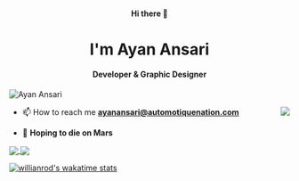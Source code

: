 <h4 align=center>Hi there 👋</h4>
<h1 align=center>I'm Ayan Ansari</h1>
<h4 align=center>Developer & Graphic Designer</h4>
<p align="left"> <img src="https://komarev.com/ghpvc/?username=objectorienteddev07&label=Profile%20views&color=129e00&style=plastic" alt="Ayan Ansari" /> </p>
<img align="right"  src="https://cdn.dribbble.com/users/2646423/screenshots/5507196/computer.gif">
<!-- https://media.giphy.com/media/gFmkpNCar7TSoauRUs/source.gif -->
<!-- - 👨‍💻 You can also check out my portfolio at  -->

- 📫 How to reach me **ayanansari@automotiquenation.com**

- 🚀 **Hoping to die on Mars**



<!--
**objectorienteddev07/objectorienteddev07** is a ✨ _special_ ✨ repository because its `README.md` (this file) appears on your GitHub profile.

Here are some ideas to get you started:

- 🔭 I’m currently working on ...
- 🌱 I’m currently learning ...
- 👯 I’m looking to collaborate on ...
- 🤔 I’m looking for help with ...
- 💬 Ask me about ...
- 📫 How to reach me: ...
- 😄 Pronouns: ...
- ⚡ Fun fact: ...
-->
<a href="https://github.com/anuraghazra/github-readme-stats">
  <img align="center" src="https://github-readme-stats.vercel.app/api?username=objectorienteddev07&theme=synthwave&count_private=true&show_icons=true&include_all_commits=true&hide_border=true&hide_title=true" />
</a>



<a href="https://github.com/anuraghazra/github-readme-stats">
  <img align="center" src="https://github-readme-stats.vercel.app/api/top-langs/?username=objectorienteddev07&theme=dracula&layout=compact" />
</a>

<!-- wakatime week stats -->
[![willianrod's wakatime stats](https://github-readme-stats.vercel.app/api/wakatime?username=objectorienteddev)](https://github.com/anuraghazra/github-readme-stats)

